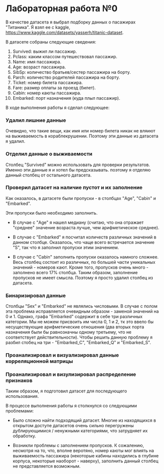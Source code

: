 # Лабораторная работа №0

В качестве датасета я выбрал подборку данных о пасажирах "Титаника". Я взял ее с kaggle, https://www.kaggle.com/datasets/yasserh/titanic-dataset.

В датасете собраны следующие сведения:

1) Survived: выжил ли пассажир.
2) Pclass: каким классом путешествовал пассажир.
3) Name: имя пассажира.
4) Age: возраст пассажира.
5) SibSp: количество братьев/сестер пассажира на борту.
6) Parch: количество родителей пассажира на борту.
7) Ticket: номер билета пассажира.
8) Fare: размер оплаты за проезд (билет).
9) Cabin: номер каюты пассажира.
10) Embarked: порт назначения (куда плыл пассажир).

В ходе выполнения работы я сделал следующее:

### Удалил лишние данные

Очевидно, что такие вещи, как имя или номер билета никак не вляиют на выживаемость в кораблекрушении. Поэтому эти данные из датасета я удалил.

### Отделил данные о выживаемости

Столбец "Survived" можно использовать для проверки результатов. Именно эти данные я и хотел бы предсказывать. поэтому я отделяю данный столбец от остального датасета.

### Проверил датасет на наличие пустот и их заполнение

Как оказалось, в датасете были пропуски - в столбцах "Age", "Cabin" и "Embarked".
 
Эти пропуски было необходимо заполнить.

- В случае с "Age" я нашел медиану (считаю, что она отражает "среднее" значение возраста лучше, чем арифметическое среднее).

- В случае с "Embarked" я посчитал количеств различных значений в данном столбце. Оказалось, что чаще всего встречается значение "S", так что я заполнил пропуски этим значением.

- В случае с "Cabin" заполнить пропуски оказалось намного сложнее. Весь столбец состоит из различных, по большей части уникальных значений - номеров кают. Кроме того, пропусков очень много - заполнено всего 17% столбца. Таким образом, заполнение пропусков не имеет смысла. Поэтому я просто удалил столбец из датасета.

### Бинаризировал данные

Столбцы "Sex" и "Embarked" не являлись числовыми. В случае с полом эта проблема исправляется очевидным образом - заменой значений на 0 и 1. Однако, графа "Embarked" содержит в себе три различных категории. Мы не можем присвоить им числа 0, 1 и 2, тк это ввело бы несуществующие арифметические отношения (два вторых порта назначения были бы равнозначны одному третьему, что не соответствует действительности). Чтобы решить данную проблему я разбил стобец на три - "Embarked_C", "Embarked_Q" и "Embarked_S".

### Проанализировал и визуализировал данные корреляционной матрицы

### Проанализировал и визулизировал распределение признаков

Таким образом, я подготовил датасет для последующего использования. 

В процессе выполнения работы я столкнулся со следующими проблемами:

- Было сложно найти подходящий датасет. Многие из находящихся в открытом доступе датасетов очень сильно перегружены дублирующимися / ненужными категориями, что затрудняет их обработку.

- Возникли проблемы с заполнением пропусков. К сожалению, несмотря на то, что, вполне веротяно, номер каюты мог влиять на выживаемость пассажира (некоторые кабины находились в глубине корпуса, некоторые наоборот - наверху), заполнить данный столбец не представляется возможным.

